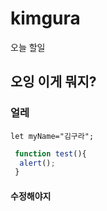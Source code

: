 # kimgura
오늘 할일
## 오잉 이게 뭐지?
### 얼레
` let myName="김구라"; `
```javascript
 function test(){
  alert();
 }
 ```
#### 수정해야지
